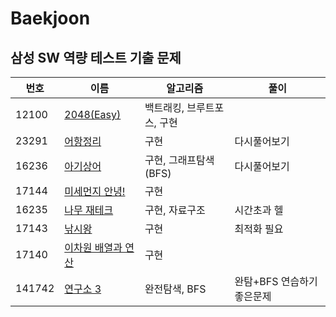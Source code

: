 # Baekjoon
## 삼성 SW 역량 테스트 기출 문제
|번호|이름|알고리즘|풀이|
|------|---|---|---|
|12100|[2048(Easy)](https://www.acmicpc.net/problem/12100)|백트래킹, 브루트포스, 구현| |
|23291|[어항정리](https://www.acmicpc.net/problem/23291)|구현|다시풀어보기|
|16236|[아기상어](https://www.acmicpc.net/problem/16236)|구현, 그래프탐색(BFS)|다시풀어보기|
|17144|[미세먼지 안녕!](https://www.acmicpc.net/problem/17144)|구현||
|16235|[나무 재테크](https://www.acmicpc.net/problem/16235)|구현, 자료구조|시간초과 헬|
|17143|[낚시왕](https://www.acmicpc.net/problem/17143)|구현|최적화 필요|
|17140|[이차원 배열과 연산](https://www.acmicpc.net/problem/17140)|구현||
|141742|[연구소 3](https://www.acmicpc.net/problem/17142)|완전탐색, BFS|완탐+BFS 연습하기 좋은문제|
